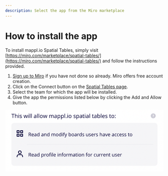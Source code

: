 ```yaml
---
description: Select the app from the Miro marketplace
---
```


# How to install the app

To install mappl.io Spatial Tables, simply visit [https://miro.com/marketplace/spatial-tables/](https://miro.com/marketplace/spatial-tables/) and follow the instructions provided.&#x20;

1. [Sign up to Miro](https://miro.com/signup/) if you have not done so already. Miro offers free account creation.
2. Click on the Connect button on the [Spatial Tables page](https://miro.com/marketplace/spatial-tables/).
3. Select the team for which the app will be installed.
4. Give the app the permissions listed below by clicking the Add and Allow button.

<img src="../.gitbook/assets/GettingStarted_Permissions_01.png" alt="" data-size="original">

